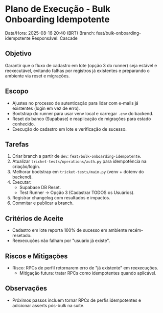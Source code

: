 # Plano de Execução - Bulk Onboarding Idempotente

Data/Hora: 2025-08-16 20:40 (BRT)
Branch: feat/bulk-onboarding-idempotente
Responsável: Cascade

## Objetivo
Garantir que o fluxo de cadastro em lote (opção 3 do runner) seja estável e reexecutável, evitando falhas por registros já existentes e preparando o ambiente via reset e migrações.

## Escopo
- Ajustes no processo de autenticação para lidar com e-mails já existentes (login em vez de erro).
- Bootstrap do runner para usar venv local e carregar `.env` do backend.
- Reset do banco (Supabase) e reaplicação de migrações para estado conhecido.
- Execução do cadastro em lote e verificação de sucesso.

## Tarefas
1. Criar branch a partir de `dev`: `feat/bulk-onboarding-idempotente`.
2. Atualizar `tricket-tests/operations/auth.py` para idempotência na criação/login.
3. Melhorar bootstrap em `tricket-tests/main.py` (venv + dotenv do backend).
4. Executar:
   - Supabase DB Reset.
   - Test Runner -> Opção 3 (Cadastrar TODOS os Usuários).
5. Registrar changelog com resultados e impactos.
6. Commitar e publicar a branch.

## Critérios de Aceite
- Cadastro em lote reporta 100% de sucesso em ambiente recém-resetado.
- Reexecuções não falham por "usuário já existe".

## Riscos e Mitigações
- Risco: RPCs de perfil retornarem erro de "já existente" em reexecuções.
  - Mitigação futura: tratar RPCs como idempotentes quando aplicável.

## Observações
- Próximos passos incluem tornar RPCs de perfis idempotentes e adicionar asserts pós-bulk na suíte.
